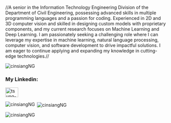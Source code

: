 //A senior in the Information Technology Engineering Division of the Department of Civil Engineering, possessing advanced skills in multiple programming languages and a passion for coding. Experienced in 2D and 3D computer vision and skilled in designing custom models with proprietary components, and my current research focuses on Machine Learning and Deep Learning. I am passionately seeking a challenging role where I can leverage my expertise in machine learning, natural language processing, computer vision, and software development to drive impactful solutions. I am eager to continue applying and expanding my knowledge in cutting-edge technologies.//
<p align="left"> <img src="https://komarev.com/ghpvc/?username=cinsiangNG&label=Profile%20views&color=0e75b6&style=flat" alt="cinsiangNG" /> </p>

<h3 align="left">My Linkedin:</h3>
<p align="left">
<a href="https://www.linkedin.com/in/cin-siang-ng/" target="blank"><img align="center" src="https://raw.githubusercontent.com/rahuldkjain/github-profile-readme-generator/master/src/images/icons/Social/linked-in-alt.svg" alt="tsung-min-pai" height="30" width="40" /></a>
</p>

<p><img align="left" src="https://github-readme-stats.vercel.app/api/top-langs?username=cinsiangNG&show_icons=true&locale=en&layout=compact" alt="cinsiangNG" /></p>

<p>&nbsp;<img align="center" src="https://github-readme-stats.vercel.app/api?username=cinsiangNG&show_icons=true&locale=en" alt="cinsiangNG" /></p>

<p><img align="center" src="https://github-readme-streak-stats.herokuapp.com/?user=cinsiangNG&" alt="cinsiangNG" /></p>
